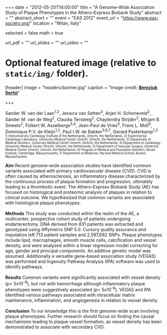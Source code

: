 +++
date = "2012-05-25T14:00:00"
title = "A Genome–Wide Association Study of Plaque Phenotypes in the Athero–Express Biobank Study"
abstract = ""
abstract_short = ""
event = "EAS 2012"
event_url = "https://www.eas-society.org/"
location = "Milan, Italy"

selected = false
math = true

url_pdf = ""
url_slides = ""
url_video = ""

# Optional featured image (relative to `static/img/` folder).
[header]
image = "headers/banner.jpg"
caption = "Image credit: [**Bereziuk Serhii**](https://www.shutterstock.com/g/bereziuk%20serhii)"

+++


Sander W. van der Laan<sup>1,2</sup>, Jessica van Setten<sup>3</sup>, Arjan H. Schoneveld<sup>2</sup>, Sander M. van de Weg<sup>2</sup>, Claudia Tersteeg<sup>2</sup>, Chaylendra Strijder<sup>2</sup>, Mirjam B. Smeets<sup>2</sup>, Folkert W. Asselbergs<sup>3,4</sup>, Jean-Paul de Vries<sup>5</sup>, Frans L. Moll<sup>5</sup>, Dominique P.V. de Kleijn<sup>1,2</sup>, Paul I.W. de Bakker<sup>3,6,7</sup>, Gerard Pasterkamp<sup>1,2</sup></br>
<sub><sup>1) Interuniversity Cardiology Institute of the Netherlands, Utrecht, the Netherlands; 2) Experimental Cardiology Laboratory, University Medical Center Utrecht, Utrecht, the Netherlands; 3) Department of Medical Genetics, University Medical Center Utrecht, Utrecht, the Netherlands; 4) Department of Cardiology, University Medical Center Utrecht, Utrecht, the Netherlands; 5) Department of Vascular Surgery, University Medical Center Utrecht, Utrecht, the Netherlands; 6) Program in Medical and Population Genetics, Broad Institute, Cambridge, Massachusetts; 7) Department of Medicine, Harvard Medical School, Boston, Massachusetts.<sub><sup>

**Aim** Recent genome–wide association studies have identified common variants associated with primary cardiovascular disease (CVD). CVD is often caused by atherosclerosis, an inflammatory disease characterized by the continuous process of plaque formation and progression, ultimately leading to a thrombotic event. The Athero-Express Biobank Study (AE) has focused on histological and proteomic analysis of plaques in relation to clinical outcome. We hypothesized that common variants are associated with histological plaque phenotypes. </br></br>
**Methods** This study was conducted within the realm of the AE, a multicenter, prospective cohort study of patients undergoing endarterectomy. DNA derived from 831 patients was extracted and genotyped using Affymetrix SNP 5.0. Cursory quality assurance and imputation left 713 patient samples and 2,597,692 SNPs. Plaque phenotypes include lipid, macrophages, smooth muscle cells, calcification and vessel density, and were analyzed within a linear regression model correcting for age, gender and principal components. An additive genetic model was assumed. Additionally a versatile gene–based association study (VEGAS) was performed and Ingenuity Pathway Analysis (IPA) software was used to identify pathways.</br></br>
**Results** Common variants were significantly associated with vessel density (p< 5x10<sup>-8</sup>), but not with hemorrhage although inflammatory plaque phenotypes were suggestively associated (p< 5x10<sup>-6</sup>). VEGAS and IPA identified various pathways associated with intracellular matrix maintenance, inflammation, and angiogenesis in relation to vessel density.</br></br>
**Conclusion** To our knowledge this is the first genome-wide scan involving plaque phenotypes. Further research should focus on finding the causal mechanisms leading to plaque vessel formation, as vessel density has been demonstrated to associate with secondary CVD.
